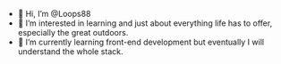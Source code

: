 - 👋 Hi, I’m @Loops88
- 👀 I’m interested in learning and just about everything life has to offer, especially the great outdoors.
- 🌱 I’m currently learning front-end development but eventually I will understand the whole stack.

<!---
Loops88/Loops88 is a ✨ special ✨ repository because its `README.md` (this file) appears on your GitHub profile.
You can click the Preview link to take a look at your changes.
--->
